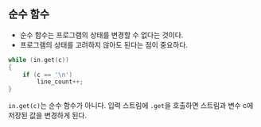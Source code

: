 ## 순수 함수
- 순수 함수는 프로그램의 상태를 변경할 수 없다는 것이다.
- 프로그램의 상태를 고려하지 않아도 된다는 점이 중요하다.

```cpp
while (in.get(c))
{
    if (c == '\n')
        line_count++;
}
```

`in.get(c)`는 순수 함수가 아니다. 입력 스트림에 `.get`을 호출하면 스트림과 변수 c에 저장된 값을 변경하게 된다.


